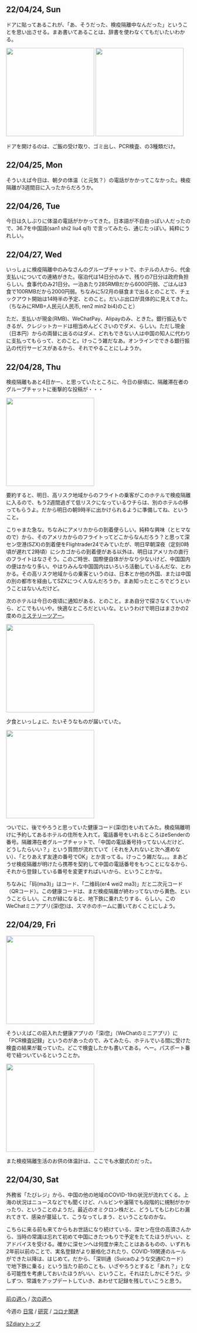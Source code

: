 ## 22/04/24, Sun

ドアに貼ってあるこれが、「あ、そうだった、検疫隔離中なんだった」ということを思い出させる。まあ書いてあることは、辞書を使わなくてもだいたいわかる。

<img src="https://github.com/akita11/SZdiary/blob/main/diary/photo/2022-04-24_11.01.20.jpg" width="240px">

<img src="https://github.com/akita11/SZdiary/blob/main/diary/photo/2022-04-24_11.01.27.jpg" width="240px">

ドアを開けるのは、ご飯の受け取り、ゴミ出し、PCR検査、の3種類だけ。


## 22/04/25, Mon

そういえば今日は、朝夕の体温（と元気？）の電話がかかってこなかった。検疫隔離が3週間目に入ったからだろうか。


## 22/04/26, Tue

今日は久しぶりに体温の電話がかかってきた。日本語が不自由っぽい人だったので、36.7を中国語(san1 shi2 liu4 qi1) で言ってみたら、通じたっぽい。純粋にうれしい。


## 22/04/27, Wed

いっしょに検疫隔離中のみなさんのグループチャットで、ホテルの人から、代金支払いについての連絡がきた。宿泊代は14日分のみで、残りの7日分は政府負担らしい。食事代のみ21日分。一泊あたり285RMBだから6000円弱、ごはんは3食で100RMBだから2000円弱。ちなみに5/2月の昼食まで出るとのことで、チェックアウト開始は14時半の予定、とのこと。だいぶ出口が具体的に見えてきた。（ちなみにRMB=人民元(人民币, ren2 min2 bi4)のこと）

ただ、支払いが現金(RMB)、WeChatPay、Alipayのみ、ときた。銀行振込もできるが、クレジットカードは相当めんどくさいのでダメ、らしい。ただし現金（日本円）からの両替に出るのはダメ、どれもできない人は中国の知人に代わりに支払ってもらって、とのこと。けっこう雑だなあ。オンラインでできる銀行振込の代行サービスがあるから、それでやることにしようか。


## 22/04/28, Thu

検疫隔離もあと4日かー、と思っていたところに、今日の昼頃に、隔離滞在者のグループチャットに衝撃的な投稿が・・・

<img src="https://github.com/akita11/SZdiary/blob/main/diary/photo/2022-04-28_12.36.28.png" width="240px">

要約すると、明日、高リスク地域からのフライトの乗客がこのホテルで検疫隔離に入るので、もう2週間過ぎて低リスクになっているウチらは、別のホテルの移ってもらうよ。だから明日の朝9時半に出かけられるように準備してね、ということ。

こりゃまた急な。ちなみにアメリカからの到着便らしい。純粋な興味（とヒマなので）から、そのアメリカからのフライトってどこからなんだろう？と思って深セン空港(SZX)の到着便をFlightrader24でみていたが、明日早朝深夜（定刻0時頃が遅れて2時頃）にシカゴからの到着便がある以外は、明日はアメリカの直行のフライトはなさそう。このご時世、国際便自体がかなり少ないけど、中国国内の便はかなり多い。やはりみんな中国国内はいろいろ活動しているんだな、とわかる。その高リスク地域からの乗客というのは、日本とか他の外国、または中国の別の都市を経由してSZXにつく人なんだろうか。まあ知ったところでどうということはないんだけど。

次のホテルは今日の夜頃に通知がある、とのこと。まあ自分で探さなくていいから、どこでもいいや。快適なところだといいな。というわけで明日はまさかの2度めの[ミステリーツアー](https://github.com/akita11/SZdiary/blob/main/diary/covid19/2204-3.md#220411-mon)。

<img src="https://github.com/akita11/SZdiary/blob/main/diary/photo/2022-04-28_18.29.36.jpg" width="240px">

夕食といっしょに、たいそうなものが届いていた。

<img src="https://github.com/akita11/SZdiary/blob/main/diary/photo/2022-04-28_19.00.49.jpg" width="240px">

ついでに、後でやろうと思っていた健康コード(深i您)をいれてみた。検疫隔離明けに予約してあるホテルの住所を入れて。電話番号をいれるところはeSenderの番号。隔離滞在者グループチャットで、「中国の電話番号持ってないんだけど、どうしたらいい？」という質問が流れていて（それを入れないと次へ進めない）、「とりあえず友達の番号でOK」とか言ってる。けっこう雑だな。。。まあどうせ検疫隔離が明けたら携帯を契約して中国の電話番号をもつことになるから、それから登録している番号を変更すればいいから、ということかな。

ちなみに「码(ma3)」はコード、「二维码(er4 wei2 ma3)」だと二次元コード（QRコード）。この健康コードは、まだ検疫隔離が終わってないから黄色、ということらしい。これが緑になると、地下鉄に乗れたりする、らしい。このWeChatミニアプリ(深i您)は、スマホのホームに置いておくことにしよう。

## 22/04/29, Fri

<img src="https://github.com/akita11/SZdiary/blob/main/diary/photo/2022-04-29_18.04.02.jpg" width="240px">

そういえばこの前入れた健康アプリの「深i您」（WeChatのミニアプリ）に「PCR検査記録」というのがあったので、みてみたら、ホテルでいる間に受けた検査の結果が載っていた。どこで検査したかも書いてある。へー。パスポート番号で紐ついているということか。

<img src="https://github.com/akita11/SZdiary/blob/main/diary/photo/2022-04-29_18.47.47.jpg" width="240px">

また検疫隔離生活のお供の体温計は、ここでも水銀式のだった。


## 22/04/30, Sat

外務省「たびレジ」から、中国の他の地域のCOVID-19の状況が流れてくる。上海の状況はニュースなどでも聞くけど、ハルビンや瀋陽でも段階的に規制がかかったり、ということのようだ。最近のオミクロン株だと、どうしてもじわじわ漏れてきて、感染が蔓延して、こうなってしまう、ということなのかな。

こちらに来る前も来てからもお世話になり続けている、深セン在住の高須さんから、当時の常識は忘れて初めて中国にきたつもりで予定をたてたほうがいい、とアドバイスを受ける。確かに深センへは何度か来たことはあるものの、いずれも2年前以前のことで、実名登録がより厳格化されたり、COVID-19関連のルールができた以降は、はじめて。だから、「深圳通（Suicaのような交通ICカード）で地下鉄に乗る」という当たり前のことも、いざやろうとすると「あれ？」となる可能性を考慮しておいたほうがいい、ということ。それはたしかにそうだ。少しずつ、常識をアップデートしていき、あわせて記録を残していこうと思う。

***

[前の週へ](2204-4.md) /
[次の週へ](2205-1.md)

今週の
[日常](../diary/2204-5.md) /
[研究](../research/2204-5.md) /
[コロナ関連](../covid19/2204-5.md)

[SZdiaryトップ](../../README.md)
